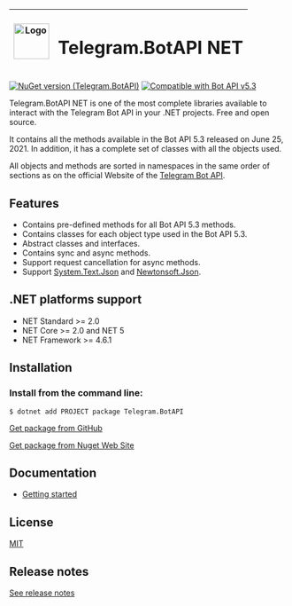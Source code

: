 | <img src="./docs/icon.png" alt="Logo" width="64"/> | <h1>Telegram.BotAPI NET</h1> |
| -------------------------------------------------- | ---------------------------- |

[![NuGet version (Telegram.BotAPI)](https://img.shields.io/nuget/v/Telegram.BotAPI.svg?style=flat-square)](https://www.nuget.org/packages/Telegram.BotAPI/)
[![Compatible with Bot API v5.3](https://img.shields.io/badge/Bot%20API%20version-v5.3-blue?style=flat-square)](https://core.telegram.org/bots/api#june-25-2021)

Telegram.BotAPI NET is one of the most complete libraries available to interact with the Telegram Bot API in your .NET projects. Free and open source.

It contains all the methods available in the Bot API 5.3 released on June 25, 2021. In addition, it has a complete set of classes with all the objects used.

All objects and methods are sorted in namespaces in the same order of sections as on the official Website of the [Telegram Bot API](https://core.telegram.org/bots/api).

## Features

- Contains pre-defined methods for all Bot API 5.3 methods.
- Contains classes for each object type used in the Bot API 5.3.
- Abstract classes and interfaces.
- Contains sync and async methods.
- Support request cancellation for async methods.
- Support [System.Text.Json](https://www.nuget.org/packages/System.Text.Json/) and [Newtonsoft.Json](https://www.nuget.org/packages/Newtonsoft.Json/).

## .NET platforms support

- NET Standard >= 2.0
- NET Core >= 2.0 and NET 5
- NET Framework >= 4.6.1

## Installation

### Install from the command line:

```
$ dotnet add PROJECT package Telegram.BotAPI
```

[Get package from GitHub](https://github.com/Eptagone/Telegram.BotAPI/packages)

[Get package from Nuget Web Site](https://www.nuget.org/packages/Telegram.BotAPI/)

## Documentation

- [Getting started](docs/readme.md)

## License

[MIT](LICENSE)

## Release notes

[See release notes](https://github.com/Eptagone/Telegram.BotAPI/releases)

